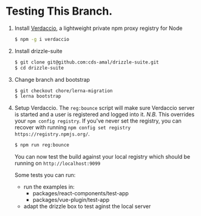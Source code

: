 # Testing This Branch.

1. Install [Verdaccio](https://verdaccio.org/docs/en/installation), a
   lightweight private npm proxy registry for Node
   ```sh
   $ npm -g i verdaccio
   ```
1. Install drizzle-suite
   ```sh
   $ git clone git@github.com:cds-amal/drizzle-suite.git
   $ cd drizzle-suite
   ```
1. Change branch and bootstrap
   ```sh
   $ git checkout chore/lerna-migration
   $ lerna bootstrap
   ```
1. Setup Verdaccio. The `reg:bounce` script will make sure Verdaccio server is
   started and a user is registered and logged into it. *N.B.* This overrides
   your `npm config registry`. If you've never set the registry, you can recover
   with running `npm config set registry https://registry.npmjs.org/`.
   ```sh
   $ npm run reg:bounce
   ```
   You can now test the build against your local registry which should be
   running on `http://localhost:9099`

   Some tests you can run:
    - run the examples in:
      - packages/react-components/test-app
      - packages/vue-plugin/test-app
    - adapt the drizzle box to test aginst the local server
